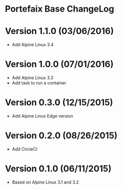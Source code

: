 Portefaix Base ChangeLog
=================================

# Version 1.1.0 (03/06/2016)

- Add Alpine Linux 3.4

# Version 1.0.0 (07/01/2016)

- Add Alpine Linux 3.3
- Add task to run a container 

# Version 0.3.0 (12/15/2015)

- Add Alpine Linux Edge version

# Version 0.2.0 (08/26/2015)

- Add CircleCI 

# Version 0.1.0 (06/11/2015)

- Based on Alpine Linux 3.1 and 3.2
